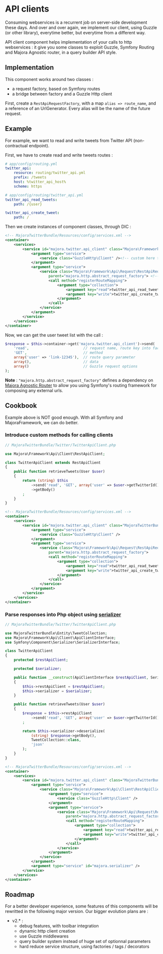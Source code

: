 # API clients

Consuming webservices is a recurrent job on server-side development these days.
And over and over again, we implement our client, using Guzzle (or other library), everytime better, but everytime from a different way.

API client component helps implementation of your calls to http webservices : it give you some classes to exploit Guzzle, Symfony Routing and Majora Agnostic router, in a query builder API style.

## Implementation

This component works around two classes :

 - a request factory, based on Symfony routes
 - a bridge between factory and a Guzzle Http client

First, create a `RestApiRequestFactory`, with a map `alias => route_name`, and a reference of an UrlGenerator.
Every alias will be the name of the future request.

## Example

For example, we want to read and write tweets from Twitter API (non-contractual endpoint).

First, we have to create read and write tweets routes :
```yml
# app/config/routing.yml
twitter_api:
    resource: routing/twitter_api.yml
    prefix: /tweets
    host: %twitter_api_host%
    scheme: https

# app/config/routing/twitter_api.yml
twitter_api_read_tweets:
    path: /{user}

twitter_api_create_tweet:
    path: /
```

Then we create instances of component classes, through DIC :
```xml
<!-- MajoraTwitterBundle/Resources/config/services.xml -->
<container>
    <services>
        <service id="majora.twitter.api_client" class="Majora\Framework\Api\Client\RestApiClient">
            <argument type="service">
                <service class="GuzzleHttp\Client" /><!-- custom here this Client -->
            </argument>
            <argument type="service">
                <service class="Majora\Framework\Api\Request\RestApiRequestFactory"
                    parent="majora.http.abstract_request_factory"> <!-- parent service to help configuration -->
                    <call method="registerRouteMapping">
                        <argument type="collection">
                            <argument key="read">twitter_api_read_tweets</argument>
                            <argument key="write">twitter_api_create_tweet</argument>
                        </argument>
                    </call>
                </service>
            </argument>
        </service>
    </services>
</container>
```

Now, we can get the user tweet list with the call :
```php
$response = $this->container->get('majora.twitter.api_client')->send(
    'read',                         // request name, route key into factory
    'GET',                          // method
    array('user' => 'link-12345'),  // route query parameter
    array(),                        // data
    array()                         // Guzzle request options
);
```

__**Note**__ : `"majora.http.abstract_request_factory"` defines a dependency on [Majora Agnostic Router](agnostic_router.md) to allow you using Symfony's routing framework for composing any external urls.

## Cookbook

Example above is NOT good enough. With all Symfony and MajoraFramework, we can do better.

### Introduce custom methods for calling clients

```php
// MajoraTwitterBundle/Twitter/TwitterApiClient.php

use Majora\Framework\Api\Client\RestApiClient;

class TwitterApiClient extends RestApiClient
{
    public function retrieveTweets(User $user)
    {
        return (string) $this
            ->send('read', 'GET', array('user' => $user->getTwitterId())
            ->getBody()
        ;
    }
}
```
```xml
<!-- MajoraTwitterBundle/Resources/config/services.xml -->
<container>
    <services>
        <service id="majora.twitter.api_client" class="MajoraTwitterBundle/Twitter/TwitterApiClient">
            <argument type="service">
                <service class="GuzzleHttp\Client" />
            </argument>
            <argument type="service">
                <service class="Majora\Framework\Api\Request\RestApiRequestFactory"
                    parent="majora.http.abstract_request_factory">
                    <call method="registerRouteMapping">
                        <argument type="collection">
                            <argument key="read">twitter_api_read_tweets</argument>
                            <argument key="write">twitter_api_create_tweet</argument>
                        </argument>
                    </call>
                </service>
            </argument>
        </service>
    </services>
</container>
```

### Parse responses into Php object using [serializer](normalizer.md)
```php
// MajoraTwitterBundle/Twitter/TwitterApiClient.php

use MajoraTwitterBundle\Entity\TweetCollection;
use Majora\Framework\Api\Client\ApiClientInterface;
use Symfony\Component\Serializer\SerializerInterface;

class TwitterApiClient
{
    protected $restApiClient;

    protected $serializer;

    public function __construct(ApiClientInterface $restApiClient, SerializerInterface $serializer)
    {
        $this->restApiClient = $restApiClient;
        $this->serializer = $serializer;
    }

    public function retrieveTweets(User $user)
    {
        $response = $this->restApiClient
            ->send('read', 'GET', array('user' => $user->getTwitterId())
        ;

        return $this->serializer->deserialize(
            (string) $response->getBody(),
            TweetCollection::class,
            'json'
        );
    }
}
```
```xml
<!-- MajoraTwitterBundle/Resources/config/services.xml -->
<container>
    <services>
        <service id="majora.twitter.api_client" class="MajoraTwitterBundle/Twitter/TwitterApiClient">
            <argument type="service">
                <service class="Majora\Framework\Api\Client\RestApiClient">
                    <argument type="service">
                        <service class="GuzzleHttp\Client" />
                    </argument>
                    <argument type="service">
                        <service class="Majora\Framework\Api\Request\RestApiRequestFactory"
                            parent="majora.http.abstract_request_factory">
                            <call method="registerRouteMapping">
                                <argument type="collection">
                                    <argument key="read">twitter_api_read_tweets</argument>
                                    <argument key="write">twitter_api_create_tweet</argument>
                                </argument>
                            </call>
                        </service>
                    </argument>
                </service>
            </argument>
            <argument type="service" id="majora.serializer" />
        </service>
    </services>
</container>
```

## Roadmap

For a better developer experience, some features of this components will be rewritted in the following major version.
Our bigger evolution plans are :

 - v2.* :
    - debug features, with toolbar integration
    - dynamic http client creation
    - use Guzzle middlewares
    - query builder system instead of huge set of optionnal parameters
    - hard reduce service structure, using factories / tags / decorators

